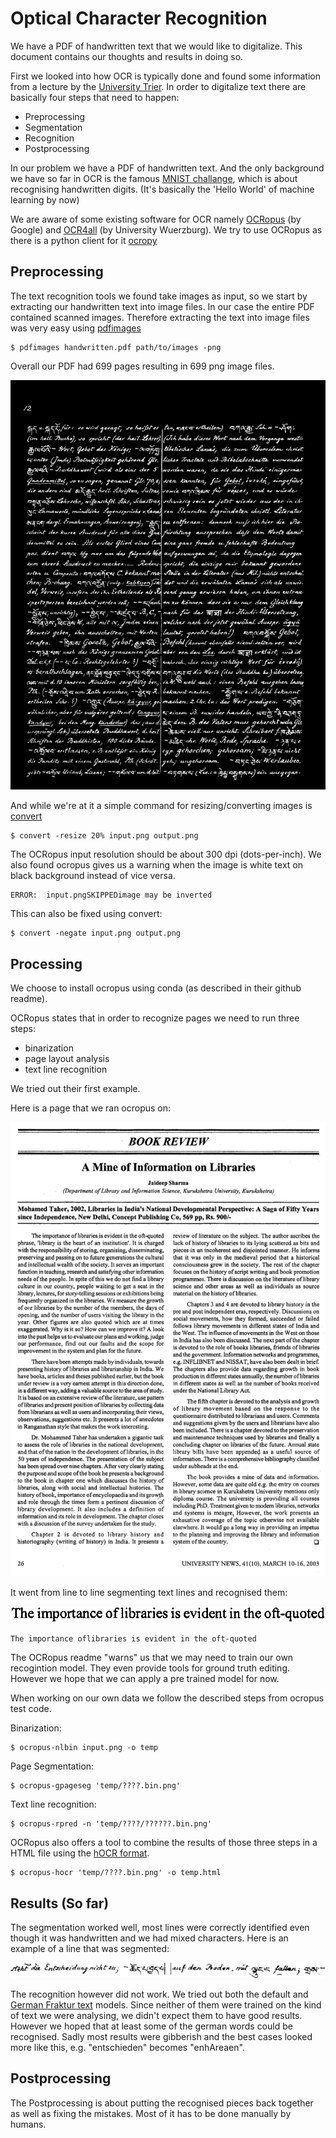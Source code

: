 Optical Character Recognition
=============================

We have a PDF of handwritten text that we would like to digitalize.
This document contains our thoughts and results in doing so.

First we looked into how OCR is typically done and found some information
from a lecture by the [University Trier](https://www.uni-trier.de/index.php?id=1175).
In order to digitalize text there are basically four steps that need to happen:

* Preprocessing
* Segmentation
* Recognition
* Postprocessing

In our problem we have a PDF of handwritten text.
And the only background we have so far in OCR is the famous [MNIST challange](http://yann.lecun.com/exdb/mnist/), which is about recognising handwritten digits.
(It's basically the 'Hello World' of machine learning by now)

We are aware of some existing software for OCR namely [OCRopus](https://developers.googleblog.com/2007/04/announcing-ocropus-open-source-ocr.html) (by Google) and [OCR4all](https://gitlab2.informatik.uni-wuerzburg.de/chr58bk/OCR4all_Web) (by University Wuerzburg).
We try to use OCRopus as there is a python client for it [ocropy](https://github.com/tmbdev/ocropy)

Preprocessing
-------------

The text recognition tools we found take images as input, so we start by extracting
our handwritten text into image files.
In our case the entire PDF contained scanned images.
Therefore extracting the text into image files was very easy using [pdfimages](https://www.systutorials.com/docs/linux/man/1-pdfimages/)

```
$ pdfimages handwritten.pdf path/to/images -png
```

Overall our PDF had 699 pages resulting in 699 png image files.

![](https://raw.githubusercontent.com/nicolasholland/VariousProjects/master/ocr/_images/a_page.png)

And while we're at it a simple command for resizing/converting images is [convert](https://linux.die.net/man/1/convert)

```
$ convert -resize 20% input.png output.png
```

The OCRopus input resolution should be about 300 dpi (dots-per-inch).
We also found ocropus gives us a warning when the image is white text on black background instead of vice versa.

```
ERROR:  input.pngSKIPPEDimage may be inverted
```

This can also be fixed using convert:

```
$ convert -negate input.png output.png
```

Processing
----------

We choose to install ocropus using conda (as described in their github readme).


OCRopus states that in order to recognize pages we need to run three steps:

* binarization
* page layout analysis
* text line recognition

We tried out their first example.

Here is a page that we ran ocropus on:

![](https://raw.githubusercontent.com/nicolasholland/VariousProjects/master/ocr/_images/page.png)

It went from line to line segmenting text lines and recognised them:

![](https://raw.githubusercontent.com/nicolasholland/VariousProjects/master/ocr/_images/line.png)

```
The importance oflibraries is evident in the oft-quoted
```

The OCRopus readme "warns" us that we may need to train our own recogintion model.
They even provide tools for ground truth editing.
However we hope that we can apply a pre trained model for now.

When working on our own data we follow the described steps from ocropus test code.

Binarization:

```
$ ocropus-nlbin input.png -o temp
```

Page Segmentation:

```
$ ocropus-gpageseg 'temp/????.bin.png'
```

Text line recognition:

```
$ ocropus-rpred -n 'temp/????/??????.bin.png'
```

OCRopus also offers a tool to combine the results of those three steps in a HTML file using the [hOCR format](https://en.wikipedia.org/wiki/HOCR).

```
$ ocropus-hocr 'temp/????.bin.png' -o temp.html
```

Results (So far)
----------------

The segmentation worked well, most lines were correctly identified even though it was handwritten
and we had mixed characters. Here is an example of a line that was segmented:

![](https://raw.githubusercontent.com/nicolasholland/VariousProjects/master/ocr/_images/aline.png)

The recognition however did not work.
We tried out both the default and [German Fraktur text](tmbdev.net/ocropy/fraktur.pyrnn.gz) models.
Since neither of them were trained on the kind of text we were analysing, we didn't expect them to have good results.
However we hoped that at least some of the german words could be recognised.
Sadly most results were gibberish and the best cases looked more like this, e.g. "entschieden" becomes "enhAreaen".


Postprocessing
--------------

The Postprocessing is about putting the recognised pieces back together as well as fixing the
mistakes.
Most of it has to be done manually by humans.

